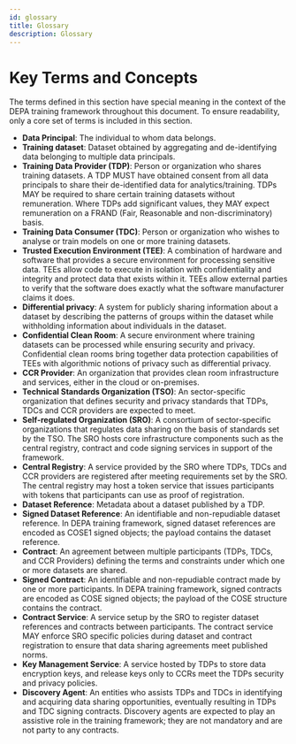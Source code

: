 ```yaml
---
id: glossary
title: Glossary
description: Glossary
---
```


# Key Terms and Concepts

The terms defined in this section have special meaning in the context of the DEPA training framework throughout this document. To ensure readability, only a core set of terms is included in this section.

- __Data Principal__: The individual to whom data belongs. 
- __Training dataset__: Dataset obtained by aggregating and de-identifying data belonging to multiple data principals. 
- __Training Data Provider (TDP)__: Person or organization who shares training datasets. A TDP MUST have obtained consent from all data principals to share their de-identified data for analytics/training. TDPs MAY be required to share certain training datasets without remuneration. Where TDPs add significant values, they MAY expect remuneration on a FRAND (Fair, Reasonable and non-discriminatory) basis. 
- __Training Data Consumer (TDC)__: Person or organization who wishes to analyse or train models on one or more training datasets.
- __Trusted Execution Environment (TEE)__: A combination of hardware and software that provides a secure environment for processing sensitive data. TEEs allow code to execute in isolation with confidentiality and integrity and protect data that exists within it. TEEs allow external parties to verify that the software does exactly what the software manufacturer claims it does.
- __Differential privacy__: A system for publicly sharing information about a dataset by describing the patterns of groups within the dataset while withholding information about individuals in the dataset. 
- __Confidential Clean Room__: A secure environment where training datasets can be processed while ensuring security and privacy. Confidential clean rooms bring together data protection capabilities of TEEs with algorithmic notions of privacy such as differential privacy. 
- __CCR Provider__: An organization that provides clean room infrastructure and services, either in the cloud or on-premises. 
- __Technical Standards Organization (TSO)__: An sector-specific organization that defines security and privacy standards that TDPs, TDCs and CCR providers are expected to meet. 
- __Self-regulated Organization (SRO)__: A consortium of sector-specific organizations that regulates data sharing on the basis of standards set by the TSO. The SRO hosts core infrastructure components such as the central registry, contract and code signing services in support of the framework. 
- __Central Registry__: A service provided by the SRO where TDPs, TDCs and CCR providers are registered after meeting requirements set by the SRO. The central registry may host a token service that issues participants with tokens that participants can use as proof of registration. 
- __Dataset Reference__: Metadata about a dataset published by a TDP.
- __Signed Dataset Reference__: An identifiable and non-repudiable dataset reference. In DEPA training framework, signed  dataset references are encoded as COSE1 signed objects; the payload contains the dataset reference. 
- __Contract__: An agreement between multiple participants (TDPs, TDCs, and CCR Providers) defining the terms and constraints under which one or more datasets are shared. 
- __Signed Contract__: An identifiable and non-repudiable contract made by one or more participants. In DEPA training framework, signed contracts are encoded as COSE signed objects; the payload of the COSE structure contains the contract.
- __Contract Service__: A service setup by the SRO to register dataset references and contracts between participants. The contract service MAY enforce SRO specific policies during dataset and contract registration to ensure that data sharing agreements meet published norms. 
- __Key Management Service__: A service hosted by TDPs to store data encryption keys, and release keys only to CCRs meet the TDPs security and privacy policies. 
-  __Discovery Agent__: An entities who assists TDPs and TDCs in identifying and acquiring data sharing opportunities, eventually resulting in TDPs and TDC signing contracts. Discovery agents are expected to play an assistive role in the training framework; they are not mandatory and are not party to any contracts. 
